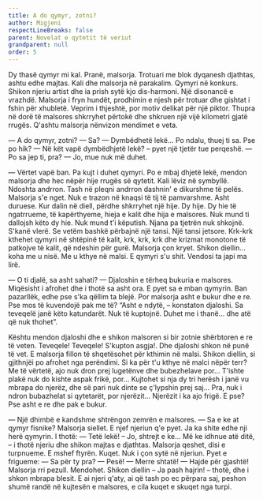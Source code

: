```yaml
---
title: A do qymyr, zotni?
author: Migjeni
respectLineBreaks: false
parent: Novelat e qytetit të veriut
grandparent: null
order: 5
---
```



Dy thasë qymyr mi kal. Pranë, malsorja. Trotuari me blok dyqanesh
djathtas, ashtu edhe majtas. Kali dhe malsorja në parakalim. Qymyri
në konkurs. Shikon njeriu artist dhe ia prish sytë kjo dis-harmoni.
Një disonancë e vrazhdë. Malsorja i fryn hundët, prodhimin e
njesh për trotuar dhe gishtat i fshin për xhubletë. Veprim i
thjeshtë, por motiv delikat për një piktor. Thupra në dorë të
malsores shkrryhet përtokë dhe shkruen një vijë kilometri gjatë
rrugës. Q'ashtu malsorja nënvizon mendimet e veta.

— A do qymyr, zotni?
— Sa?
— Dymbëdhetë lekë… Po ndalu, thuej ti sa. Pse po hik?
— Në kët vapë dymbëdhjetë lekë? – pyet një tjetër tue perqeshë.
— Po sa jep ti, pra?
— Jo, mue nuk më duhet.

—  Vërtet vapë ban. Pa kujt i duhet qymyri. Po e mbaj dhjetë lekë,
mendon malsorja dhe hec nëpër hije rrugës së qytetit. Kali lëviz në
symbyllë. Ndoshta andrron. Tash në pleqni andrron dashnin' e
dikurshme të pelës. Malsorja s'e nget. Nuk e trazon në knaqsi të
tij të pamvarshme. Asht duruese. Kur dalin në diell, përdhe shkrryhet
një hije.
Dy hije. Dy hie të ngatrrueme, të kapërthyeme, hieja e kalit dhe
hija e malsores. Nuk mund ti dallojsh këto dy hie. Nuk mund t'i këputish.
Njana pa tjetrën nuk shkojnë. S'kanë vlerë. Se vetëm bashkë përbajnë
një tansi. Një tansi jetsore. Krk-krk kthehet qymyri në shtëpinë
të kalit, krk, krk, krk dhe krizmat monotone të patkojve të kalit,
që ndeshin për gurë. Malsorja çon kryet. Shikon diellin… koha me u nisë.
Me u kthye në malsi. E qymyri s'u shit. Vendosi ta japi ma lirë.

— O ti djalë, sa asht sahati?
— Djaloshin e tërheq bukuria e malsores. Miqësisht i afrohet dhe i
thotë sa asht ora. E pyet sa e mban qymyrin. Ban pazarllëk, edhe
pse s'ka qëllim ta blejë. Por malsorja asht e bukur dhe e re. Pse
mos të kuvendojë pak me të? “Asht e ndytë, – konstaton djaloshi.
Sa teveqelë janë këto katundarët. Nuk të kuptojnë. Duhet me i
thanë… dhe atë që nuk thohet”.

Kështu mendon djaloshi dhe e shikon malsoren si bir zotnie shërbtoren
e re të veten. Teveqele! Teveqele! S'kupton asgja!. Dhe djaloshi
shkon në punë të vet. E malsorja fillon të shqetësohet për kthimin
në malsi. Shikon diellin, si gjithnjëi po afrohet nga perëndimi. Si
ka për t'u kthye në malci nëpër terr? Me të vërtetë, ajo nuk dron
prej lugetënve dhe bubezhelave por… T'ishte plakë nuk do kishte
aspak frikë, por… Kujtohet si nja dy tri herësh i janë vu mbrapa
do njerëz, dhe së pari nuk dinte se ç'lypshin prej saj… Pra, nuk i
ndron bubazhelat si qytetarët, por njerëzit… Njerëzit i ka ajo
frigë. E pse? Pse asht e re dhe pak e bukur.

— Një dhimbë e kandshme shtrëngon zemrën e malsores.
— Sa e ke at qymyr fisnike?
Malsorja siellet. E njef njeriun q'e pyet. Ja ka shite edhe nji herë qymyrin. I thotë:
— Tetë lekë! – Jo, shtrejt e ke… Më ke idhnue atë ditë, – i thotë njeriu dhe shikon majtas e djathtas.
Malsorja qeshet, disi e turpnueme. E mshef ftyrën. Kuqet. Nuk i çon sytë në njeriun. Pyet e frigueme:
— Sa për ty pra?
— Pesë!
— Merre shtatë!
— Hajde për gjashtë! Malsorja rri pezull.
Mendohet. Shikon diellin – Ja pash hajrin! – thotë, dhe i shkon
mbrapa blesit. E ai njeri q'aty, ai që tash po ec përpara saj, peshon
shumë randë në kujtesën e malsores, e cila kuqet e skuqet nga turpi.